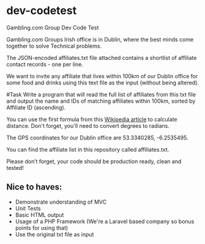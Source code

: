 # dev-codetest
Gambling.com Group Dev Code Test

Gambling.com Groups Irish office is in Dublin, where the best minds come together to solve Technical problems. 

The JSON-encoded affiliates.txt file attached contains a shortlist of affiliate contact records - one per line. 

We want to invite any affiliate that lives within 100km of our Dublin office for some food and drinks using this text file as the input (without being altered).

#Task
Write a program that will read the full list of affiliates from this txt file and output the name and IDs of matching affiliates within 100km, sorted by Affiliate ID (ascending).

You can use the first formula from this [Wikipedia article](https://en.wikipedia.org/wiki/Great-circle_distance) to calculate distance. Don't forget, you'll need to convert degrees to radians.

The GPS coordinates for our Dublin office are 53.3340285, -6.2535495.

You can find the affiliate list in this repository called affiliates.txt.

Please don’t forget, your code should be production ready, clean and tested!

## Nice to haves:
- Demonstrate understanding of MVC
- Unit Tests
- Basic HTML output
- Usage of a PHP Framework (We're a Laravel based company so bonus points for using that)
- Use the original txt file as input 

